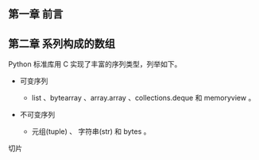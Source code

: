 ## 第一章	前言

## 第二章	系列构成的数组

Python 标准库用 C 实现了丰富的序列类型，列举如下。

* 可变序列
  * list 、bytearray 、array.array 、collections.deque 和 memoryview 。

* 不可变序列
  * 元组(tuple) 、 字符串(str) 和 bytes 。

切片
